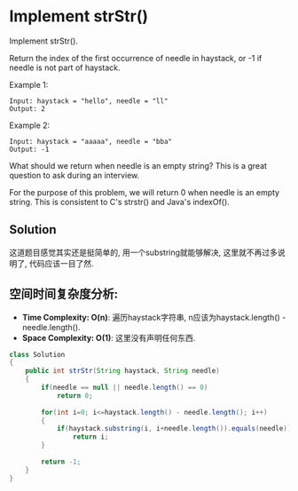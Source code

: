 # Implement strStr()

Implement strStr().

Return the index of the first occurrence of needle in haystack, or -1 if needle is not part of haystack.

Example 1:

```
Input: haystack = "hello", needle = "ll"
Output: 2
```

Example 2:

```
Input: haystack = "aaaaa", needle = "bba"
Output: -1
```

What should we return when needle is an empty string? This is a great question to ask during an interview.

For the purpose of this problem, we will return 0 when needle is an empty string. This is consistent to C's strstr() and Java's indexOf().

## Solution

这道题目感觉其实还是挺简单的, 用一个substring就能够解决, 这里就不再过多说明了, 代码应该一目了然.

## 空间时间复杂度分析:

* **Time Complexity: O(n)**: 遍历haystack字符串, n应该为haystack.length() - needle.length().
* **Space Complexity: O(1)**: 这里没有声明任何东西.


```java
class Solution 
{
    public int strStr(String haystack, String needle) 
    {
        if(needle == null || needle.length() == 0)
            return 0;
        
        for(int i=0; i<=haystack.length() - needle.length(); i++)
        {
            if(haystack.substring(i, i+needle.length()).equals(needle))
                return i;
        }
        
        return -1;
    }
}
```